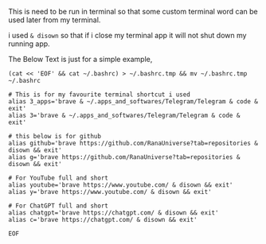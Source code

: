 This is need to be run in terminal so that some custom terminal word can be used later from my terminal.

i used ```& disown``` so that if i close my terminal app it will not shut down my running app.


The Below Text is just for a simple example,

```
(cat << 'EOF' && cat ~/.bashrc) > ~/.bashrc.tmp && mv ~/.bashrc.tmp ~/.bashrc

# This is for my favourite terminal shortcut i used
alias 3_apps='brave & ~/.apps_and_softwares/Telegram/Telegram & code & exit'
alias 3='brave & ~/.apps_and_softwares/Telegram/Telegram & code & exit'

# this below is for github
alias github='brave https://github.com/RanaUniverse?tab=repositories & disown && exit'
alias g='brave https://github.com/RanaUniverse?tab=repositories & disown && exit'

# For YouTube full and short
alias youtube='brave https://www.youtube.com/ & disown && exit'
alias y='brave https://www.youtube.com/ & disown && exit'

# For ChatGPT full and short
alias chatgpt='brave https://chatgpt.com/ & disown && exit'
alias c='brave https://chatgpt.com/ & disown && exit'

EOF
```
